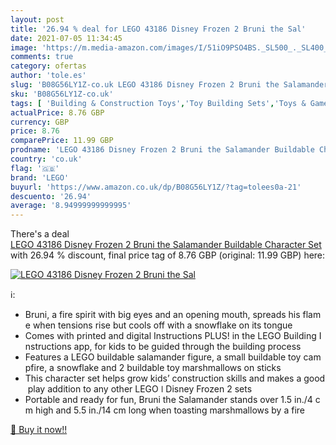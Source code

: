 ```yaml
---
layout: post
title: '26.94 % deal for LEGO 43186 Disney Frozen 2 Bruni the Sal'
date: 2021-07-05 11:34:45
image: 'https://m.media-amazon.com/images/I/51iO9PSO4BS._SL500_._SL400_.jpg'
comments: true
category: ofertas
author: 'tole.es'
slug: 'B08G56LY1Z-co.uk LEGO 43186 Disney Frozen 2 Bruni the Salamander...'
sku: 'B08G56LY1Z-co.uk'
tags: [ 'Building & Construction Toys','Toy Building Sets','Toys & Games','Toys Store','lego', ]
actualPrice: 8.76 GBP
currency: GBP
price: 8.76
comparePrice: 11.99 GBP
prodname: 'LEGO 43186 Disney Frozen 2 Bruni the Salamander Buildable Character Set'
country: 'co.uk'
flag: '🇬🇧'
brand: 'LEGO'
buyurl: 'https://www.amazon.co.uk/dp/B08G56LY1Z/?tag=tolees0a-21'
descuento: '26.94'
average: '8.94999999999995'
---
```


There's a deal [LEGO 43186 Disney Frozen 2 Bruni the Salamander Buildable Character Set](https://www.amazon.co.uk/dp/B08G56LY1Z/?tag=tolees0a-21)  with  26.94 % discount, final price tag of  8.76 GBP (original: 11.99 GBP) here:

[![LEGO 43186 Disney Frozen 2 Bruni the Sal](https://m.media-amazon.com/images/I/51iO9PSO4BS._SL500_._SL400_.jpg)](https://www.amazon.co.uk/dp/B08G56LY1Z/?tag=tolees0a-21)

ℹ️:

- Bruni, a fire spirit with big eyes and an opening mouth, spreads his flame when tensions rise but cools off with a snowflake on its tongue
- Comes with printed and digital Instructions PLUS! in the LEGO Building Instructions app, for kids to be guided through the building process
- Features a LEGO buildable salamander figure, a small buildable toy campfire, a snowflake and 2 buildable toy marshmallows on sticks
- This character set helps grow kids’ construction skills and makes a good play addition to any other LEGO ǀ Disney Frozen 2 sets
- Portable and ready for fun, Bruni the Salamander stands over 1.5 in./4 cm high and 5.5 in./14 cm long when toasting marshmallows by a fire

[🛒 Buy it now!!](https://www.amazon.co.uk/dp/B08G56LY1Z/?tag=tolees0a-21)
